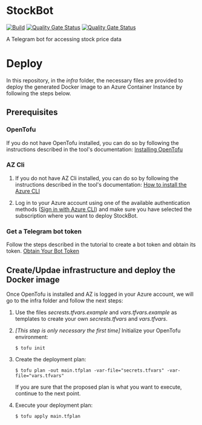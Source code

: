 # StockBot

[![Build](https://github.com/ValMati/StockBot/actions/workflows/build.yml/badge.svg?branch=master)](https://github.com/ValMati/StockBot/actions/workflows/build.yml) 
[![Quality Gate Status](https://sonarcloud.io/api/project_badges/measure?project=ValMati_StockBot&metric=alert_status)](https://sonarcloud.io/summary/new_code?id=ValMati_StockBot)
[![Quality Gate Status](https://sonarcloud.io/api/project_badges/measure?project=ValMati_StockBot_OtherFiles&metric=alert_status)](https://sonarcloud.io/summary/new_code?id=ValMati_StockBot_OtherFiles)


A Telegram bot for accessing stock price data

# Deploy

In this repository, in the *infra* folder, the necessary files are provided to deploy the generated Docker image to an Azure Container Instance by following the steps below.

## Prerequisites

### OpenTofu

If you do not have OpenTofu installed, you can do so by following the instructions described in the tool's documentation: [Installing OpenTofu](https://opentofu.org/docs/intro/install)

### AZ Cli

1. If you do not have AZ Cli installed, you can do so by following the instructions described in the tool's documentation: [How to install the Azure CLI](https://learn.microsoft.com/en-gb/cli/azure/install-azure-cli)

1. Log in to your Azure account using one of the available authentication methods ([Sign in with Azure CLI](https://learn.microsoft.com/en-gb/cli/azure/authenticate-azure-cli)) and make sure you have selected the subscription where you want to deploy StockBot.

### Get a Telegram bot token

Follow the steps described in the tutorial to create a bot token and obtain its token. [Obtain Your Bot Token](https://core.telegram.org/bots/tutorial#obtain-your-bot-token)

## Create/Updae infrastructure and deploy the Docker image

Once OpenTofu is installed and AZ is logged in your Azure account, we will go to the infra folder and follow the next steps:

1. Use the files *secrests.tfvars.example* and *vars.tfvars.example* as templates to create your own *secrests.tfvars* and *vars.tfvars*.

1. *[This step is only necessary the first time]* Initialize your OpenTofu environment:
    ```
    $ tofu init
    ```

1. Create the deployment plan:
    ```
    $ tofu plan -out main.tfplan -var-file="secrets.tfvars" -var-file="vars.tfvars"
    ```

    If you are sure that the proposed plan is what you want to execute, continue to the next point.

1. Execute your deployment plan:
    ```
    $ tofu apply main.tfplan
    ```

